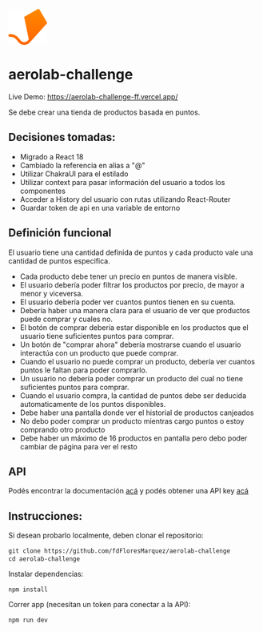 ![Aerolab](./src/assets/logo.svg "Aerolab")

# aerolab-challenge

Live Demo: https://aerolab-challenge-ff.vercel.app/

Se debe crear una tienda de productos basada en puntos.

## Decisiones tomadas: 

- Migrado a React 18
- Cambiado la referencia en alias a "@"
- Utilizar ChakraUI para el estilado
- Utilizar context para pasar información del usuario a todos los componentes
- Acceder a History del usuario con rutas utilizando React-Router
- Guardar token de api en una variable de entorno

## Definición funcional
El usuario tiene una cantidad definida de puntos y cada producto vale una cantidad de puntos especifica.

* Cada producto debe tener un precio en puntos de manera visible.
* El usuario debería poder filtrar los productos por precio, de mayor a menor y viceversa.
* El usuario debería poder ver cuantos puntos tienen en su cuenta.
* Debería haber una manera clara para el usuario de ver que productos puede comprar y cuales no.
* El botón de comprar debería estar disponible en los productos que el usuario tiene suficientes puntos para comprar.
* Un botón de "comprar ahora" debería mostrarse cuando el usuario interactúa con un producto que puede comprar.
* Cuando el usuario no puede comprar un producto, debería ver cuantos puntos le faltan para poder comprarlo.
* Un usuario no debería poder comprar un producto del cual no tiene suficientes puntos para comprar.
* Cuando el usuario compra, la cantidad de puntos debe ser deducida automaticamente de los puntos disponibles.
* Debe haber una pantalla donde ver el historial de productos canjeados
* No debo poder comprar un producto mientras cargo puntos o estoy comprando otro producto
* Debe haber un máximo de 16 productos en pantalla pero debo poder cambiar de página para ver el resto

## API
Podés encontrar la documentación [acá](https://aerolabchallenge.docs.apiary.io/) y podés obtener una API key [acá](https://aerolab.co/coding-challenge)

## Instrucciones: 
Si desean probarlo localmente, deben clonar el repositorio:
```
git clone https://github.com/fdFloresMarquez/aerolab-challenge
cd aerolab-challenge
```
Instalar dependencias:
```
npm install
```
Correr app (necesitan un token para conectar a la API):
```
npm run dev
```
